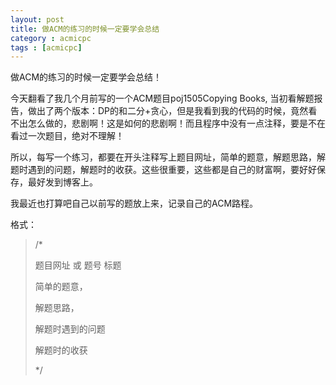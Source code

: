 ```yaml
---
layout: post
title: 做ACM的练习的时候一定要学会总结
category : acmicpc
tags : [acmicpc]
---
```


做ACM的练习的时候一定要学会总结！

今天翻看了我几个月前写的一个ACM题目poj1505Copying Books, 当初看解题报告，做出了两个版本：DP的和二分+贪心，但是我看到我的代码的时候，竟然看不出怎么做的，悲剧啊！这是如何的悲剧啊！而且程序中没有一点注释，要是不在看过一次题目，绝对不理解！

所以，每写一个练习，都要在开头注释写上题目网址，简单的题意，解题思路，解题时遇到的问题，解题时的收获。这些很重要，这些都是自己的财富啊，要好好保存，最好发到博客上。

我最近也打算吧自己以前写的题放上来，记录自己的ACM路程。

格式：
<blockquote>/*

题目网址 或 题号 标题

简单的题意，

解题思路，

解题时遇到的问题

解题时的收获

*/</blockquote>
